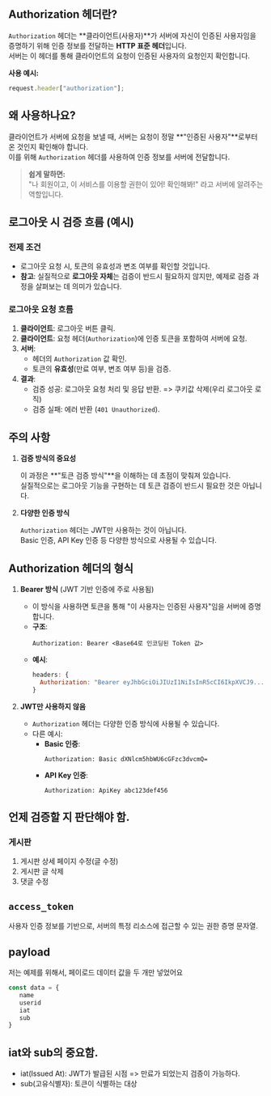 ## Authorization 헤더란?

`Authorization` 헤더는 **클라이언트(사용자)**가 서버에 자신이 인증된 사용자임을 증명하기 위해 인증 정보를 전달하는 **HTTP 표준 헤더**입니다.  
서버는 이 헤더를 통해 클라이언트의 요청이 인증된 사용자의 요청인지 확인합니다.

**사용 예시:**
```javascript
request.header["authorization"];
```

## 왜 사용하나요?

클라이언트가 서버에 요청을 보낼 때, 서버는 요청이 정말 **"인증된 사용자"**로부터 온 것인지 확인해야 합니다.  
이를 위해 `Authorization` 헤더를 사용하여 인증 정보를 서버에 전달합니다.

> **쉽게 말하면:**  
> "나 회원이고, 이 서비스를 이용할 권한이 있어! 확인해봐!" 라고 서버에 알려주는 역할입니다.

## 로그아웃 시 검증 흐름 (예시)

### **전제 조건**

- 로그아웃 요청 시, 토큰의 유효성과 변조 여부를 확인할 것입니다.
- **참고**: 실질적으로 **로그아웃 자체**는 검증이 반드시 필요하지 않지만, 예제로 검증 과정을 살펴보는 데 의미가 있습니다.

### **로그아웃 요청 흐름**

1. **클라이언트**: 로그아웃 버튼 클릭.
2. **클라이언트**: 요청 헤더(`Authorization`)에 인증 토큰을 포함하여 서버에 요청.
3. **서버**:
   - 헤더의 `Authorization` 값 확인.
   - 토큰의 **유효성**(만료 여부, 변조 여부 등)을 검증.
4. **결과**:
   - 검증 성공: 로그아웃 요청 처리 및 응답 반환. => 쿠키값 삭제(우리 로그아웃 로직)
   - 검증 실패: 에러 반환 (`401 Unauthorized`).

## 주의 사항

1. **검증 방식의 중요성**  

   이 과정은 **"토큰 검증 방식"**을 이해하는 데 초점이 맞춰져 있습니다.  
   실질적으로는 로그아웃 기능을 구현하는 데 토큰 검증이 반드시 필요한 것은 아닙니다.

2. **다양한 인증 방식**  

   `Authorization` 헤더는 JWT만 사용하는 것이 아닙니다.  
   Basic 인증, API Key 인증 등 다양한 방식으로 사용될 수 있습니다.

## Authorization 헤더의 형식

1. **Bearer 방식** (JWT 기반 인증에 주로 사용됨)  
   - 이 방식을 사용하면 토큰을 통해 "이 사용자는 인증된 사용자"임을 서버에 증명합니다.
   - **구조**:
     ```
     Authorization: Bearer <Base64로 인코딩된 Token 값>
     ```
   - **예시**:
     ```javascript
     headers: {
       Authorization: "Bearer eyJhbGciOiJIUzI1NiIsInR5cCI6IkpXVCJ9...",
     }
     ```

2. **JWT만 사용하지 않음**  

   - `Authorization` 헤더는 다양한 인증 방식에 사용될 수 있습니다.
   - 다른 예시:
     - **Basic 인증**:
       ```
       Authorization: Basic dXNlcm5hbWU6cGFzc3dvcmQ=
       ```
     - **API Key 인증**:
       ```
       Authorization: ApiKey abc123def456
       ```

## 언제 검증할 지 판단해야 함.

### 게시판

1. 게시판 상세 페이지 수정(글 수정)
2. 게시판 글 삭제
3. 댓글 수정

## `access_token`

사용자 인증 정보를 기반으로, 서버의 특정 리소스에
접근할 수 있는 권한 증명 문자열.

## payload

저는 예제를 위해서, 페이로드 데이터 값을 두 개만 넣었어요

```js
const data = {
   name
   userid
   iat
   sub
}
```

## iat와 sub의 중요함.

- iat(Issued At): JWT가 발급된 시점 => 만료가 되었는지 검증이 가능하다.
- sub(고유식별자): 토큰이 식별하는 대상
